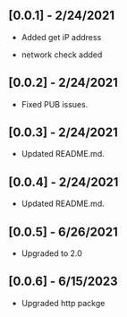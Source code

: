 ## [0.0.1] - 2/24/2021

* Added get iP address

* network check added

## [0.0.2] - 2/24/2021

* Fixed PUB issues.

## [0.0.3] - 2/24/2021

* Updated README.md.

## [0.0.4] - 2/24/2021

* Updated README.md.

## [0.0.5] - 6/26/2021

* Upgraded to 2.0

## [0.0.6] - 6/15/2023

* Upgraded http packge